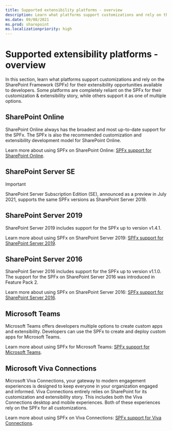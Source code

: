 ```yaml
---
title: Supported extensibility platforms - overview
description: Learn what platforms support customizations and rely on the SharePoint Framework for their extensibility opportunities available to developers.
ms.date: 09/08/2021
ms.prod: sharepoint
ms.localizationpriority: high
---
```


# Supported extensibility platforms - overview

In this section, learn what platforms support customizations and rely on the SharePoint Framework (SPFx) for their extensibility opportunities available to developers. Some platforms are completely reliant on the SPFx for their customization & extensibility story, while others support it as one of multiple options.

## SharePoint Online

SharePoint Online always has the broadest and most up-to-date support for the SPFx. The SPFx is also the recommended customization and extensibility development model for SharePoint Online.

Learn more about using SPFx on SharePoint Online: [SPFx support for SharePoint Online](spfx-sharepoint-online.md).

## SharePoint Server SE

> [!IMPORTANT]
> SharePoint Server Subscription Edition (SE), announced as a preview in July 2021, supports the same SPFx versions as SharePoint Server 2019.

## SharePoint Server 2019

SharePoint Server 2019 includes support for the SPFx up to version v1.4.1.

Learn more about using SPFx on SharePoint Server 2019: [SPFx support for SharePoint Server 2019](sharepoint-2019-support.md).

## SharePoint Server 2016

SharePoint Server 2016 includes support for the SPFx up to version v1.1.0. The support for the SPFx on SharePoint Server 2016 was introduced in Feature Pack 2.

Learn more about using SPFx on SharePoint Server 2016: [SPFx support for SharePoint Server 2016](sharepoint-2016-support.md).

## Microsoft Teams

Microsoft Teams offers developers multiple options to create custom apps and extensibility. Developers can use the SPFx to create and deploy custom apps for Microsoft Teams.

Learn more about using SPFx for Microsoft Teams: [SPFx support for Microsoft Teams](build-for-teams-overview.md).

## Microsoft Viva Connections

Microsoft Viva Connections, your gateway to modern engagement experiences is designed to keep everyone in your organization engaged and informed. Viva Connections entirely relies on SharePoint for its customization and extensibility story. This includes both the Viva Connections desktop and mobile experiences. Both of these experiences rely on the SPFx for all customizations.

Learn more about using SPFx on Viva Connections: [SPFx support for Viva Connections](viva/overview-viva-connections.md).
